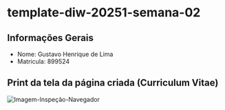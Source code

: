 # template-diw-20251-semana-02

## Informações Gerais

- Nome: Gustavo Henrique de Lima
- Matricula: 899524

## Print da tela da página criada (Curriculum Vitae)

![Imagem-Inspeção-Navegador](tela-navegador.jpeg)

